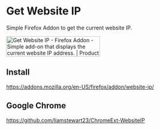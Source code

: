 # Get Website IP
Simple Firefox Addon to get the current website IP.

<a href="https://www.producthunt.com/posts/get-website-ip-firefox-addon?utm_source=badge-featured&utm_medium=badge&utm_souce=badge-get-website-ip-firefox-addon" target="_blank"><img src="https://api.producthunt.com/widgets/embed-image/v1/featured.svg?post_id=156765&theme=dark" alt="Get Website IP - Firefox Addon - Simple add-on that displays the current website IP address. | Product Hunt Embed" style="width: 250px; height: 54px;" width="250px" height="54px" /></a>

## Install
https://addons.mozilla.org/en-US/firefox/addon/website-ip/

## Google Chrome
https://github.com/liamstewart23/ChromeExt-WebsiteIP
